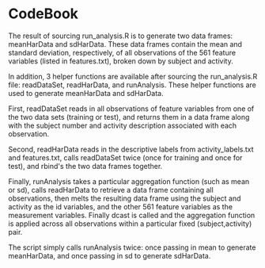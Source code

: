 CodeBook
========
The result of sourcing run_analysis.R is to generate two data frames: meanHarData and sdHarData.  These data frames contain the mean and standard deviation, respectively, of all observations of the 561 feature variables (listed in features.txt), broken down by subject and activity.

In addition, 3 helper functions are available after sourcing the run_analysis.R file: readDataSet, readHarData, and runAnalysis.  These helper functions are used to generate meanHarData and sdHarData.

First, readDataSet reads in all observations of feature variables from one of the two data sets (training or test), and returns them in a data frame along with the subject number and activity description associated with each observation.

Second, readHarData reads in the descriptive labels from activity_labels.txt and features.txt, calls readDataSet twice (once for training and once for test), and rbind's the two data frames together.

Finally, runAnalysis takes a particular aggregation function (such as mean or sd), calls readHarData to retrieve a data frame containing all observations, then melts the resulting data frame using the subject and activity as the id variables, and the other 561 feature variables as the measurement variables.  Finally dcast is called and the aggregation function is applied across all observations within a particular fixed (subject,activity) pair.

The script simply calls runAnalysis twice: once passing in mean to generate meanHarData, and once passing in sd to generate sdHarData.
